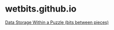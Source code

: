 # wetbits.github.io

[Data Storage Within a Puzzle (bits between pieces)](https://wetbits.github.io/jigsaw/jigsaw.html)
